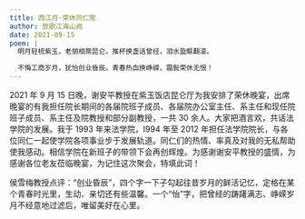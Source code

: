```yaml
---
title: 西江月·荣休同仁聚
author: 放歌江海山阙
date: 2021-09-15
poem: |
  明月轻梳紫玉，老朋相聚昆仑。推杯换盏话曾经，泪水盈眶翻滚。

  不悔工商岁月，犹怡创业昏辰。青春热血换峥嵘，霜鬓荣休无恨！
---
```


2021 年 9 月 15 日晚，谢安平教授在紫玉饭店昆仑厅为我安排了荣休晚宴，出席晚宴的有我担任院长期间的各届院班子成员、各届院办公室主任、系主任和现任院班子成员、系主任及院教授和部分副教授，一共 30 余人。大家把酒言欢，共话法学院的发展。我于 1993 年来法学院，I994 年至 2012 年担任法学院院长，与各位同仁一起使学院各项事业步于发展轨道。同仁们的热情、率真及对我的无私帮助使我感动。相信学院在新班子的带领下会再创辉煌。为感谢谢安平教授的盛情，为感谢各位老友莅临晚宴，为记住这次聚会，特填此词！

侯雪梅教授点评：“创业昏辰”，四个字一下子勾起往昔岁月的鲜活记忆，定格在某个青春时光里，生动、亲切还有些温馨。一个“怡”字，把曾经的踌躇满志、峥嵘岁月不经意地过滤后，唯留美好在心里。
